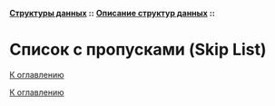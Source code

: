 **[Структуры данных](../../README.md#data-structures) ::** 
**[Описание структур данных](../../README.md#data-structures-descriptions) ::**
# Список с пропусками (Skip List)

<!--

-->

[К оглавлению](../../README.md#data-structures-descriptions)



[К оглавлению](../../README.md#data-structures-descriptions)
